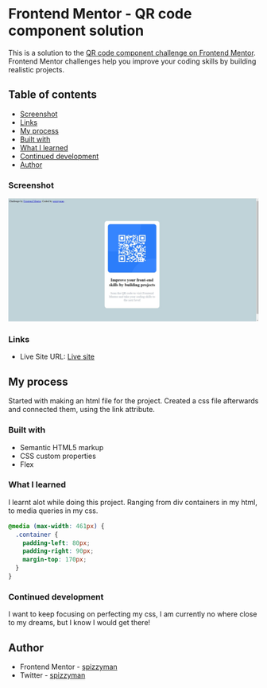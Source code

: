 # Frontend Mentor - QR code component solution

This is a solution to the [QR code component challenge on Frontend Mentor](https://www.frontendmentor.io/challenges/qr-code-component-iux_sIO_H). Frontend Mentor challenges help you improve your coding skills by building realistic projects. 

## Table of contents

  - [Screenshot](#screenshot)
  - [Links](#links)
  - [My process](#my-process)
  - [Built with](#built-with)
  - [What I learned](#what-i-learned)
  - [Continued development](#continued-development)
  - [Author](#author)

### Screenshot

![](./screenshot.jpg)

### Links

- Live Site URL: [Live site](https://spizzyman.github.io/frontendmentorsolution/)

## My process

Started with making an html file for the project. Created a css file afterwards and connected them, using the link attribute.

### Built with

- Semantic HTML5 markup
- CSS custom properties
- Flex

### What I learned

I learnt alot while doing this project. Ranging from div containers in my html, to media queries in my css.

```css
@media (max-width: 461px) {
  .container {
    padding-left: 80px;
    padding-right: 90px;
    margin-top: 170px;
  }
}
```

### Continued development

I want to keep focusing on perfecting my css, I am currently no where close to my dreams, but I know I would get there!

## Author

- Frontend Mentor - [spizzyman](https://www.frontendmentor.io/profile/spizzyman)
- Twitter - [spizzyman](https://www.twitter.com/spizzman)
